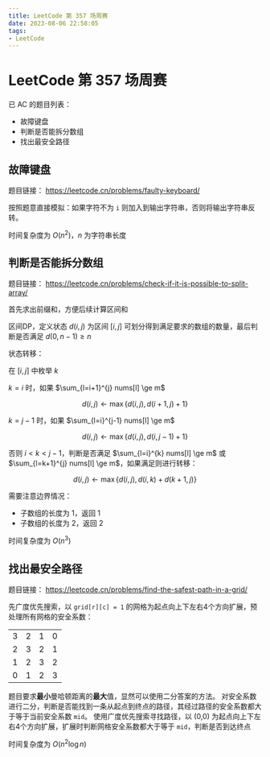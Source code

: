 ```yaml
---
title: LeetCode 第 357 场周赛
date: 2023-08-06 22:58:05
tags:
- LeetCode
---
```


# LeetCode 第 357 场周赛

已 AC 的题目列表：

- 故障键盘
- 判断是否能拆分数组
- 找出最安全路径

<!--more-->

## 故障键盘

题目链接：
https://leetcode.cn/problems/faulty-keyboard/

按照题意直接模拟：如果字符不为 `i` 则加入到输出字符串，否则将输出字符串反转。

时间复杂度为 $O(n^2)$，$n$ 为字符串长度

## 判断是否能拆分数组

题目链接：
https://leetcode.cn/problems/check-if-it-is-possible-to-split-array/

首先求出前缀和，方便后续计算区间和

区间DP，定义状态 $d(i,j)$ 为区间 $[i,j]$ 可划分得到满足要求的数组的数量，最后判断是否满足 $d(0,n-1) \ge n$

状态转移：

在 $[i,j]$ 中枚举 $k$

$k=i$ 时，如果 $\sum_{l=i+1}^{j} nums[l] \ge m$

$$
d(i,j) \leftarrow \max \{d(i,j),d(i+1,j)+1\}
$$

$k=j-1$ 时，如果 $\sum_{l=i}^{j-1} nums[l] \ge m$

$$
d(i,j) \leftarrow \max \{d(i,j), d(i,j-1)+1 \}
$$

否则 $i<k<j-1$，判断是否满足 $\sum_{l=i}^{k} nums[l] \ge m$ 或 $\sum_{l=k+1}^{j} nums[l] \ge m$，如果满足则进行转移：

$$
d(i,j) \leftarrow  \max \{d(i,j), d(i,k)+d(k+1,j)\}
$$

需要注意边界情况：

- 子数组的长度为 1，返回 1
- 子数组的长度为 2，返回 2

时间复杂度为 $O(n^3)$

## 找出最安全路径

题目链接：
https://leetcode.cn/problems/find-the-safest-path-in-a-grid/

先广度优先搜索，以 `grid[r][c] = 1` 的网格为起点向上下左右4个方向扩展，预处理所有网格的安全系数：

|   |   |   |   |
|---|---|---|---|
| 3 | 2 | 1 | 0 |
| 2 | 3 | 2 | 1 |
| 1 | 2 | 3 | 2 |
| 0 | 1 | 2 | 3 |

题目要求**最小**曼哈顿距离的**最大**值，显然可以使用二分答案的方法。
对安全系数进行二分，判断是否能找到一条从起点到终点的路径，其经过路径的安全系数都大于等于当前安全系数 `mid`。
使用广度优先搜索寻找路径，以 (0,0) 为起点向上下左右4个方向扩展，扩展时判断网格安全系数都大于等于 `mid`，判断是否到达终点

时间复杂度为 $O(n^2 \log n)$
